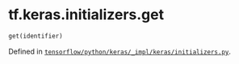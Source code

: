 <div itemscope itemtype="http://developers.google.com/ReferenceObject">
<meta itemprop="name" content="tf.keras.initializers.get" />
</div>

# tf.keras.initializers.get

``` python
get(identifier)
```



Defined in [`tensorflow/python/keras/_impl/keras/initializers.py`](https://www.tensorflow.org/code/tensorflow/python/keras/_impl/keras/initializers.py).

